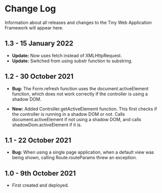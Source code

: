 # Change Log

Information about all releases and changes to the Tiny Web Application Framework will appear here.

## __1.3__ - 15 January 2022

- **Update:** Now uses fetch instead of XMLHttpRequest.
- **Update:** Switched from using substr function to substring.

## __1.2__ - 30 October 2021

- **Bug:** The Form.refresh function uses the document.activeElement function, which does not work correctly if the controller
is using a shadow DOM.

- **New:** Added Controller.getActiveElememt function. This first checks if the controller is running in a shadow DOM or not. Calls document.activeElement if not using a shadow DOM, and calls shadowDom.activeElement if it is.

## __1.1__ - 22 October 2021

- **Bug:** When using a single page application, when a default view was being shown, calling Route.routeParams threw an exception.

## __1.0__ - 9th October 2021

- First created and deployed.
